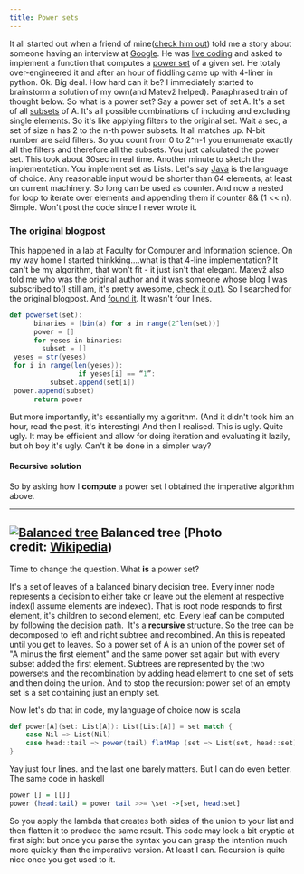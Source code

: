 ```yaml
---
title: Power sets
---
```


It all started out when a friend of mine([check him out](http://naspletu.org/))
 told me a story about someone having an
interview at [Google](http://google.com/ "Google"). He was [live
coding](http://en.wikipedia.org/wiki/Live_coding "Live coding") and
asked to implement a function that computes a [power
set](http://en.wikipedia.org/wiki/Power_set "Power set") of a given set.
He totaly over-engineered it and after an hour of fiddling came up with
4-liner in python. Ok. Big deal. How hard can it be? I immediately
started to brainstorm a solution of my own(and Matevž helped).
Paraphrased train of thought below. 
So what is a power set? Say a power set of set A. It's a set of all
[subsets](http://en.wikipedia.org/wiki/Subset "Subset") of A. It's all
possible combinations of including and excluding single elements. So
it's like applying filters to the original set. Wait a sec, a set of
size n has 2 to the n-th power subsets. It all matches up. N-bit number
are said filters. So you count from 0 to 2^n-1 you enumerate exactly
all the filters and therefore all the subsets. You just calculated the
power set. This took about 30sec in real time. Another minute to sketch
the implementation. You implement set as Lists. Let's say
[Java](http://www.oracle.com/technetwork/java/ "Java (programming language)")
is the language of choice. Any reasonable input would be shorter than
64 elements, at least on current machinery. So long can be used as
counter. And now a nested for loop to iterate over elements and
appending them if counter && (1 << n). Simple. Won't post the code
since I never wrote it.

### The original blogpost

This happened in a lab at Faculty for Computer and Information science.
On my way home I started thinkking....what is that 4-line
implementation? It can't be my algorithm, that won't fit - it just isn't
that elegant. Matevž also told me who was the original author and it was
someone whose blog I was subscribed to(I still am, it's pretty awesome,
[check it out](http://swizec.com/)). So I searched for the original
blogpost. And [found
it](http://swizec.com/blog/a-google-phone-interview/swizec/3813). It
wasn't four lines.
```scala
def powerset(set):
      binaries = [bin(a) for a in range(2^len(set))]
      power = []
      for yeses in binaries:
        subset = []
 yeses = str(yeses)
 for i in range(len(yeses)):
                 if yeses[i] == “1”:
          subset.append(set[i])
 power.append(subset)
      return power
```
But more importantly, it's essentially my algorithm. (And it didn't took
him an hour, read the post, it's interesting) And then I realised. This
is ugly. Quite ugly. It may be efficient and allow for doing iteration
and evaluating it lazily, but oh boy it's ugly. Can't it be done in a
simpler way?

#### Recursive solution

So by asking how I **compute** a power set I obtained the imperative
algorithm above.

  -----------------------------
  [![Balanced tree](http://upload.wikimedia.org/wikipedia/commons/thumb/3/33/Balanced_tree.png/300px-Balanced_tree.png)](http://commons.wikipedia.org/wiki/File%3ABalanced_tree.png)
  Balanced tree (Photo credit: [Wikipedia](http://commons.wikipedia.org/wiki/File%3ABalanced_tree.png))
  -----------------------------

Time to change the question. What **is** a power set?

It's a set of leaves of a balanced binary decision tree. Every inner
node represents a decision to either take or leave out the element at
respective index(I assume elements are indexed). That is root node
responds to first element, it's children to second element, etc. Every
leaf can be computed by following the decision path.  It's
a **recursive** structure. So the tree can be decomposed to left and
right subtree and recombined. An this is repeated until you get to
leaves. So a power set of A is an union of the power set of "A minus the
first element" and the same power set again but with every subset added
the first element. Subtrees are represented by the two powersets and the
recombination by adding head element to one set of sets and then doing
the union. And to stop the recursion: power set of an empty set is a set
containing just an empty set.

Now let's do that in code, my language of choice now is scala
```scala
def power[A](set: List[A]): List[List[A]] = set match {
    case Nil => List(Nil)
    case head::tail => power(tail) flatMap (set => List(set, head::set))
}
```

Yay just four lines. and the last one barely matters. But I can do even
better. The same code in haskell
```haskell
power [] = [[]]
power (head:tail) = power tail >>= \set ->[set, head:set]
```

So you apply the lambda that creates both
sides of the union to your list and then flatten it to produce the same
result. This code may look a bit cryptic at first sight but once you
parse the syntax you can grasp the intention much more quickly than the
imperative version. At least I can. Recursion is quite nice once you get
used to it.
